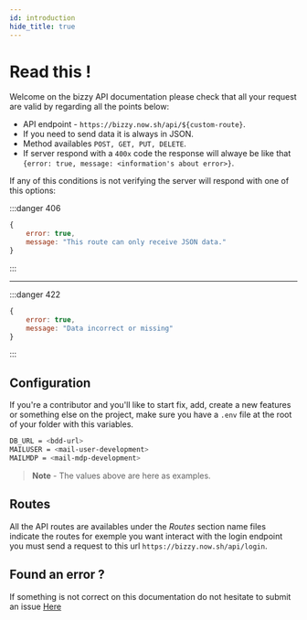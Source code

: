```yaml
---
id: introduction
hide_title: true
---
```


# Read this !
Welcome on the bizzy API documentation please check that all your request are valid by regarding all the points below:

* API endpoint - `https://bizzy.now.sh/api/${custom-route}`.
* If you need to send data it is always in JSON.
* Method availables `POST, GET, PUT, DELETE`.
* If server respond with a `400x` code the response will alwaye be like that `{error: true, message: <information's about error>}`.

If any of this conditions is not verifying the server will respond with one of this options:

:::danger 406
```js
{
    error: true,
    message: "This route can only receive JSON data."
}
```
:::

---

:::danger 422
```js
{
    error: true,
    message: "Data incorrect or missing"
}
```
:::

## Configuration
If you're a contributor and you'll like to start fix, add, create a new features or something else on the project, make sure you have a `.env` file at the root of your folder with this variables. 

```bash
DB_URL = <bdd-url>
MAILUSER = <mail-user-development>
MAILMDP = <mail-mdp-development>
```

> **Note** - The values above are here as examples.

## Routes
All the API routes are availables under the *Routes* section name files indicate the routes for exemple you want interact with the login endpoint you must send a request to this url `https://bizzy.now.sh/api/login`.

## Found an error ?
If something is not correct on this documentation do not hesitate to submit an issue [Here](https://github.com/luctst/bizzy-docs/issues)